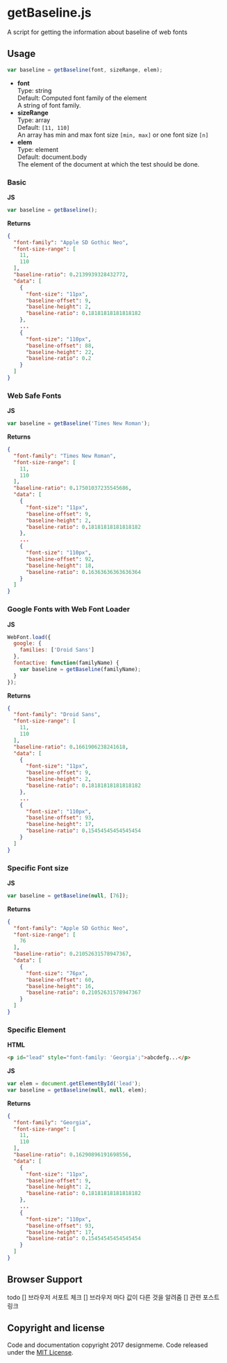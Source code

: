 # getBaseline.js
A script for getting the information about baseline of web fonts

## Usage
```javascript
var baseline = getBaseline(font, sizeRange, elem);
```
- **font**  
   Type: string  
   Default: Computed font family of the element  
   A string of font family.
- **sizeRange**  
   Type: array  
   Default: `[11, 110]`  
   An array has min and max font size `[min, max]` or one font size `[n]`
- **elem**  
   Type: element  
   Default: document.body  
   The element of the document at which the test should be done.

### Basic
**JS**
```javascript
var baseline = getBaseline();
```
**Returns**
```json
{
  "font-family": "Apple SD Gothic Neo",
  "font-size-range": [
    11,
    110
  ],
  "baseline-ratio": 0.2139939328432772,
  "data": [
    {
      "font-size": "11px",
      "baseline-offset": 9,
      "baseline-height": 2,
      "baseline-ratio": 0.18181818181818182
    },
    ...
    {
      "font-size": "110px",
      "baseline-offset": 88,
      "baseline-height": 22,
      "baseline-ratio": 0.2
    }
  ]
}
```

### Web Safe Fonts
**JS**
```javascript
var baseline = getBaseline('Times New Roman');
```
**Returns**
```json
{
  "font-family": "Times New Roman",
  "font-size-range": [
    11,
    110
  ],
  "baseline-ratio": 0.17501037235545686,
  "data": [
    {
      "font-size": "11px",
      "baseline-offset": 9,
      "baseline-height": 2,
      "baseline-ratio": 0.18181818181818182
    },
    ...
    {
      "font-size": "110px",
      "baseline-offset": 92,
      "baseline-height": 18,
      "baseline-ratio": 0.16363636363636364
    }
  ]
}
```

### Google Fonts with Web Font Loader
**JS**
```javascript
WebFont.load({
  google: {
    families: ['Droid Sans']
  },
  fontactive: function(familyName) {
    var baseline = getBaseline(familyName);
  }
});
```
**Returns**
```json
{
  "font-family": "Droid Sans",
  "font-size-range": [
    11,
    110
  ],
  "baseline-ratio": 0.1661906238241618,
  "data": [
    {
      "font-size": "11px",
      "baseline-offset": 9,
      "baseline-height": 2,
      "baseline-ratio": 0.18181818181818182
    },
    ...
    {
      "font-size": "110px",
      "baseline-offset": 93,
      "baseline-height": 17,
      "baseline-ratio": 0.15454545454545454
    }
  ]
}
```

### Specific Font size
**JS**
```javascript
var baseline = getBaseline(null, [76]);
```
**Returns**
```json
{
  "font-family": "Apple SD Gothic Neo",
  "font-size-range": [
    76
  ],
  "baseline-ratio": 0.21052631578947367,
  "data": [
    {
      "font-size": "76px",
      "baseline-offset": 60,
      "baseline-height": 16,
      "baseline-ratio": 0.21052631578947367
    }
  ]
}
```

### Specific Element
**HTML**
```html
<p id="lead" style="font-family: 'Georgia';">abcdefg...</p>
```
**JS**
```javascript
var elem = document.getElementById('lead');
var baseline = getBaseline(null, null, elem);
```
**Returns**
```json
{
  "font-family": "Georgia",
  "font-size-range": [
    11,
    110
  ],
  "baseline-ratio": 0.16290896191698556,
  "data": [
    {
      "font-size": "11px",
      "baseline-offset": 9,
      "baseline-height": 2,
      "baseline-ratio": 0.18181818181818182
    },
    ...
    {
      "font-size": "110px",
      "baseline-offset": 93,
      "baseline-height": 17,
      "baseline-ratio": 0.15454545454545454
    }
  ]
}
```

## Browser Support
todo
[] 브라우저 서포트 체크
[] 브라우저 마다 값이 다른 것을 알려줌
[] 관련 포스트 링크

## Copyright and license

Code and documentation copyright 2017 designmeme. Code released under the [MIT License](LICENSE).